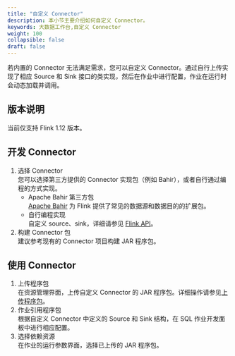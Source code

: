 ```yaml
---
title: "自定义 Connector"
description: 本小节主要介绍如何自定义 Connector。 
keywords: 大数据工作台,自定义 Connector
weight: 100
collapsible: false
draft: false
---
```


若内置的 Connector 无法满足需求，您可以自定义 Connector。通过自行上传实现了相应 Source 和 Sink 接口的类实现，然后在作业中进行配置，作业在运行时会动态加载并调用。

## 版本说明

当前仅支持 Flink 1.12 版本。

## 开发 Connector

1. 选择 Connector   
    您可以选择第三方提供的 Connector 实现包（例如 Bahir），或者自行通过编程的方式实现。   
    - Apache Bahir 第三方包   
        [Apache Bahir](https://github.com/apache/bahir-flink) 为 Flink 提供了常见的数据源和数据目的的扩展包。   
    - 自行编程实现   
        自定义 source、sink，详细请参见 [Flink API](https://ci.apache.org/projects/flink/flink-docs-release-1.13/zh/docs/dev/table/sourcessinks/)。
2. 构建 Connector 包   
    建议参考现有的 Connector 项目构建 JAR 程序包。

## 使用 Connector

1. 上传程序包   
    在资源管理界面，上传自定义 Connector 的 JAR 程序包。详细操作请参见[上传程序包](/bigdata/dataomnis/manual/data_development/resource/upload)。   
2. 作业引用程序包   
    根据自定义 Connector 中定义的 Source 和 Sink 结构，在 SQL 作业开发面板中进行相应配置。
3. 选择依赖资源   
    在作业的运行参数界面，选择已上传的 JAR 程序包。


